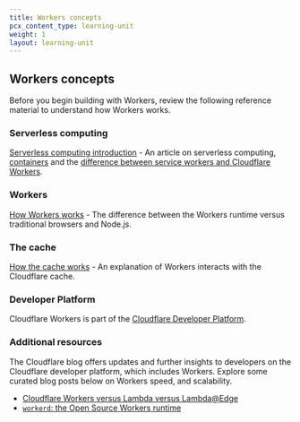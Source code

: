```yaml
---
title: Workers concepts
pcx_content_type: learning-unit
weight: 1
layout: learning-unit
---
```


## Workers concepts

Before you begin building with Workers, review the following reference material to understand how Workers works.

### Serverless computing

[Serverless computing introduction](https://www.cloudflare.com/learning/serverless/what-is-serverless/) - An article on serverless computing, [containers](https://www.cloudflare.com/learning/serverless/serverless-vs-containers/) and the [difference between service workers and Cloudflare Workers](https://www.cloudflare.com/learning/serverless/serverless-javascript/#:~:text=One%20of%20the%20key%20differences,of%20the%20Internet%2C%20effectively%20running).

### Workers

[How Workers works](/workers/learning/how-workers-works/) - The difference between the Workers runtime versus traditional browsers and Node.js.

### The cache

[How the cache works](/workers/learning/how-the-cache-works/) - An explanation of Workers interacts with the Cloudflare cache.

### Developer Platform

Cloudflare Workers is part of the [Cloudflare Developer Platform](https://www.cloudflare.com/developer-platform/products/).

### Additional resources

The Cloudflare blog offers updates and further insights to developers on the Cloudflare developer platform, which includes Workers. Explore some curated blog posts below on Workers speed, and scalability.

* [Cloudflare Workers versus Lambda versus Lambda@Edge](https://blog.cloudflare.com/serverless-performance-comparison-workers-lambda/)
* [`workerd`: the Open Source Workers runtime](https://blog.cloudflare.com/workerd-open-source-workers-runtime)